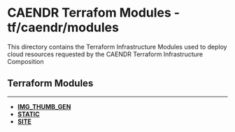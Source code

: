 CAENDR Terrafom Modules - tf/caendr/modules
=============================================================================

This directory contains the Terraform Infrastructure Modules used to deploy cloud resources requested by the CAENDR Terraform Infrastructure Composition

## Terraform Modules
----

- 	[__IMG_THUMB_GEN__](img_thumb_gen/README.md)
- 	[__STATIC__](static/README.md)
- 	[__SITE__](site/README.md)
